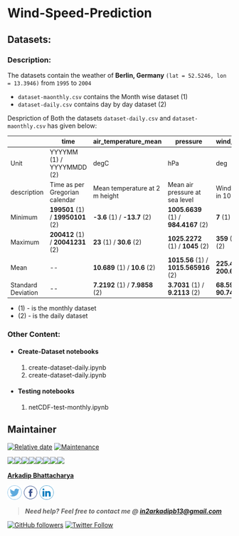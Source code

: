 # Wind-Speed-Prediction

## Datasets:

### Description:

The datasets contain the weather of **Berlin, Germany** `(lat = 52.5246, lon = 13.3946)` from `1995` to `2004`

- `dataset-maonthly.csv` contains the Month wise dataset (1)
- `dataset-daily.csv` contains day by day dataset (2)

Despriction of Both the datasets `dataset-daily.csv` and `dataset-maonthly.csv` has given below:

|             | time                      | air_temperature_mean | pressure | wind_direction | wind_speed |
|-------------|---------------------------|----------------------|----------|----------------|------------|
| Unit        | YYYYMM (1) / YYYYMMDD (2) | degC                 | hPa      | deg            | m/s        |
| description | Time as per Gregorian calendar | Mean temperature at 2 m height | Mean air pressure at sea level | Wind direction in 10 m height | Mean wind speed at 10 m height |
| Minimum | **199501** (1) / **19950101** (2) | **-3.6** (1) / **-13.7** (2)  | **1005.6639** (1) / **984.4167** (2)  | **7** (1) / **0** (2)     | **2.3** (1) / **0.7** (2) |
| Maximum | **200412** (1) / **20041231** (2) | **23** (1) / **30.6** (2)     | **1025.2272** (1) / **1045** (2)      | **359** (1) / **359** (2) | **5.2** (1) / **10.3** (2) |
| Mean | --                               | **10.689** (1) / **10.6** (2) | **1015.56** (1) / **1015.565916** (2) | **225.425** (1) / **200.6731** (2) | **3.4691**(1) / **3.46367** (2) |
| Standard Deviation | --                 | **7.2192** (1) /  **7.9858** (2) | **3.7031** (1) / **9.2113** (2) | **68.5984** (1) / **90.7423** (2) | **0.5982** (1) / **1.458** (2) |

- (1) - is the monthly dataset
- (2) - is the daily dataset

### Other Content:

- #### Create-Dataset notebooks
    1. create-dataset-daily.ipynb
    2. create-dataset-daily.ipynb

- #### Testing notebooks
    1.  netCDF-test-monthly.ipynb

## Maintainer

[![Relative date](https://img.shields.io/date/1577392258?color=important&label=started&logo=github&style=flat-square)](https://github.com/darkmatter18/) [![Maintenance](https://img.shields.io/maintenance/yes/2020?color=green&logo=github&style=flat-square)](https://github.com/darkmatter18/)

[![](https://sourcerer.io/fame/darkmatter18/darkmatter18/Wind-Speed-Prediction/images/0)](https://sourcerer.io/fame/darkmatter18/darkmatter18/Wind-Speed-Prediction/links/0)[![](https://sourcerer.io/fame/darkmatter18/darkmatter18/Wind-Speed-Prediction/images/1)](https://sourcerer.io/fame/darkmatter18/darkmatter18/Wind-Speed-Prediction/links/1)[![](https://sourcerer.io/fame/darkmatter18/darkmatter18/Wind-Speed-Prediction/images/2)](https://sourcerer.io/fame/darkmatter18/darkmatter18/Wind-Speed-Prediction/links/2)[![](https://sourcerer.io/fame/darkmatter18/darkmatter18/Wind-Speed-Prediction/images/3)](https://sourcerer.io/fame/darkmatter18/darkmatter18/Wind-Speed-Prediction/links/3)[![](https://sourcerer.io/fame/darkmatter18/darkmatter18/Wind-Speed-Prediction/images/4)](https://sourcerer.io/fame/darkmatter18/darkmatter18/Wind-Speed-Prediction/links/4)[![](https://sourcerer.io/fame/darkmatter18/darkmatter18/Wind-Speed-Prediction/images/5)](https://sourcerer.io/fame/darkmatter18/darkmatter18/Wind-Speed-Prediction/links/5)[![](https://sourcerer.io/fame/darkmatter18/darkmatter18/Wind-Speed-Prediction/images/6)](https://sourcerer.io/fame/darkmatter18/darkmatter18/Wind-Speed-Prediction/links/6)[![](https://sourcerer.io/fame/darkmatter18/darkmatter18/Wind-Speed-Prediction/images/7)](https://sourcerer.io/fame/darkmatter18/darkmatter18/Wind-Speed-Prediction/links/7)

**[Arkadip Bhattacharya](https://www.linkedin.com/in/arkadip/)**

<a href="https://twitter.com/Arkadipb21"><img src="images/twitter.png" width="32px" height="32px"></a> <a href="https://www.facebook.com/arkadipb"><img src="images/facebook.png" width="32px" height="32px"></a> <a href="https://www.linkedin.com/in/arkadip/"><img src="images/linkedin.png" width="32px" height="32px"></a>

> ***Need help?***
***Feel free to contact me @ [in2arkadipb13@gmail.com](mailto:in2arkadipb13@gmail.com?Subject=Github:Udacity-Computer-Vision-Nanodegree-Repository)***

[![GitHub followers](https://img.shields.io/github/followers/darkmatter18?color=1e88e5&label=Follow%20%40darkmatter18&logo=github&style=flat-square)](https://github.com/darkmatter18/) [![Twitter Follow](https://img.shields.io/twitter/follow/Arkadipb21?color=1e88e5&logo=twitter&style=flat-square)](https://twitter.com/Arkadipb21) 

